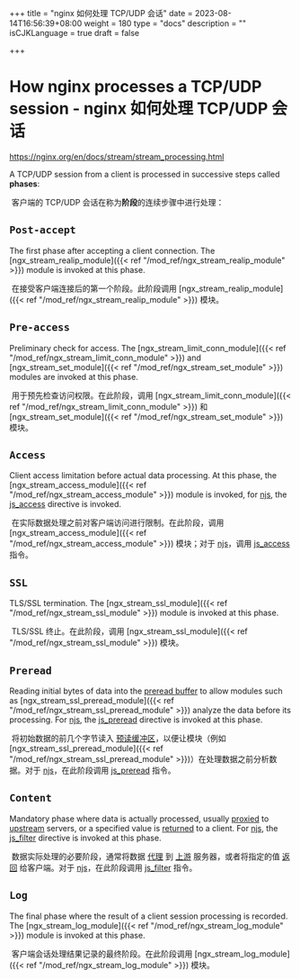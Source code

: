 +++
title = "nginx 如何处理 TCP/UDP 会话"
date = 2023-08-14T16:56:39+08:00
weight = 180
type = "docs"
description = ""
isCJKLanguage = true
draft = false

+++

# How nginx processes a TCP/UDP session - nginx 如何处理 TCP/UDP 会话

https://nginx.org/en/docs/stream/stream_processing.html

A TCP/UDP session from a client is processed in successive steps called **phases**:

​	客户端的 TCP/UDP 会话在称为**阶段**的连续步骤中进行处理：

## `Post-accept`

The first phase after accepting a client connection. The [ngx_stream_realip_module]({{< ref "/mod_ref/ngx_stream_realip_module" >}}) module is invoked at this phase.

​	在接受客户端连接后的第一个阶段。此阶段调用 [ngx_stream_realip_module]({{< ref "/mod_ref/ngx_stream_realip_module" >}}) 模块。

## `Pre-access`

  Preliminary check for access. The [ngx_stream_limit_conn_module]({{< ref "/mod_ref/ngx_stream_limit_conn_module" >}}) and [ngx_stream_set_module]({{< ref "/mod_ref/ngx_stream_set_module" >}}) modules are invoked at this phase.

​	用于预先检查访问权限。在此阶段，调用 [ngx_stream_limit_conn_module]({{< ref "/mod_ref/ngx_stream_limit_conn_module" >}}) 和 [ngx_stream_set_module]({{< ref "/mod_ref/ngx_stream_set_module" >}}) 模块。

## `Access`

  Client access limitation before actual data processing. At this phase, the [ngx_stream_access_module]({{< ref "/mod_ref/ngx_stream_access_module" >}}) module is invoked, for [njs](https://nginx.org/en/docs/njs/index.html), the [js_access](https://nginx.org/en/docs/stream/ngx_stream_js_module.html#js_access) directive is invoked.

​	在实际数据处理之前对客户端访问进行限制。在此阶段，调用 [ngx_stream_access_module]({{< ref "/mod_ref/ngx_stream_access_module" >}}) 模块；对于 [njs](https://nginx.org/en/docs/njs/index.html)，调用 [js_access](https://nginx.org/en/docs/stream/ngx_stream_js_module.html#js_access) 指令。

## `SSL`

  TLS/SSL termination. The [ngx_stream_ssl_module]({{< ref "/mod_ref/ngx_stream_ssl_module" >}}) module is invoked at this phase.

​	TLS/SSL 终止。在此阶段，调用 [ngx_stream_ssl_module]({{< ref "/mod_ref/ngx_stream_ssl_module" >}}) 模块。

## `Preread`

  Reading initial bytes of data into the [preread buffer](https://nginx.org/en/docs/stream/ngx_stream_core_module.html#preread_buffer_size) to allow modules such as [ngx_stream_ssl_preread_module]({{< ref "/mod_ref/ngx_stream_ssl_preread_module" >}}) analyze the data before its processing. For [njs](https://nginx.org/en/docs/njs/index.html), the [js_preread](https://nginx.org/en/docs/stream/ngx_stream_js_module.html#js_preread) directive is invoked at this phase.

​	将初始数据的前几个字节读入 [预读缓冲区](https://nginx.org/en/docs/stream/ngx_stream_core_module.html#preread_buffer_size)，以便让模块（例如 [ngx_stream_ssl_preread_module]({{< ref "/mod_ref/ngx_stream_ssl_preread_module" >}})）在处理数据之前分析数据。对于 [njs](https://nginx.org/en/docs/njs/index.html)，在此阶段调用 [js_preread](https://nginx.org/en/docs/stream/ngx_stream_js_module.html#js_preread) 指令。

## `Content`

  Mandatory phase where data is actually processed, usually [proxied](https://nginx.org/en/docs/stream/ngx_stream_proxy_module.html) to [upstream](https://nginx.org/en/docs/stream/ngx_stream_upstream_module.html) servers, or a specified value is [returned](https://nginx.org/en/docs/stream/ngx_stream_return_module.html) to a client. For [njs](https://nginx.org/en/docs/njs/index.html), the [js_filter](https://nginx.org/en/docs/stream/ngx_stream_js_module.html#js_filter) directive is invoked at this phase.

​	数据实际处理的必要阶段，通常将数据 [代理](https://nginx.org/en/docs/stream/ngx_stream_proxy_module.html) 到 [上游](https://nginx.org/en/docs/stream/ngx_stream_upstream_module.html) 服务器，或者将指定的值 [返回](https://nginx.org/en/docs/stream/ngx_stream_return_module.html) 给客户端。对于 [njs](https://nginx.org/en/docs/njs/index.html)，在此阶段调用 [js_filter](https://nginx.org/en/docs/stream/ngx_stream_js_module.html#js_filter) 指令。

## `Log`

  The final phase where the result of a client session processing is recorded. The [ngx_stream_log_module]({{< ref "/mod_ref/ngx_stream_log_module" >}}) module is invoked at this phase.

​	客户端会话处理结果记录的最终阶段。在此阶段调用 [ngx_stream_log_module]({{< ref "/mod_ref/ngx_stream_log_module" >}}) 模块。